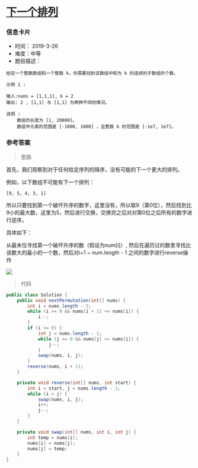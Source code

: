 # [下一个排列](https://leetcode-cn.com/problems/next-permutation/)

### 信息卡片

- 时间： 2019-3-26
- 难度：中等
- 题目描述：

```
给定一个整数数组和一个整数 k，你需要找到该数组中和为 k 的连续的子数组的个数。

示例 1 :

输入:nums = [1,1,1], k = 2
输出: 2 , [1,1] 与 [1,1] 为两种不同的情况。

说明 :
    数组的长度为 [1, 20000]。
    数组中元素的范围是 [-1000, 1000] ，且整数 k 的范围是 [-1e7, 1e7]。
```



### 参考答案

> 思路

首先，我们观察到对于任何给定序列的降序，没有可能的下一个更大的排列。

例如，以下数组不可能有下一个排列：

```
[9, 5, 4, 3, 1]
```

所以只要找到第一个破坏升序的数字，这里没有，所以取9（第0位），然后找到比9小的最大数，这里为5，然后进行交换，交换完之后对对第0位之后所有的数字进行逆序。



具体如下：

从最末位寻找第一个破坏升序的数（假设为num[i]）, 然后在遍历过的数里寻找比该数大的最小的一个数，然后对i+1 ~ num.length - 1 之间的数字进行reverse操作

![](https://pic.leetcode-cn.com/1df4ae7eb275ba4ab944521f99c84d782d17df804d5c15e249881bafcf106173-file_1555696082944)



> 代码

```java
public class Solution {
    public void nextPermutation(int[] nums) {
        int i = nums.length - 2;
        while (i >= 0 && nums[i + 1] <= nums[i]) {
            i--;
        }
        if (i >= 0) {
            int j = nums.length - 1;
            while (j >= 0 && nums[j] <= nums[i]) {
                j--;
            }
            swap(nums, i, j);
        }
        reverse(nums, i + 1);
    }

    private void reverse(int[] nums, int start) {
        int i = start, j = nums.length - 1;
        while (i < j) {
            swap(nums, i, j);
            i++;
            j--;
        }
    }

    private void swap(int[] nums, int i, int j) {
        int temp = nums[i];
        nums[i] = nums[j];
        nums[j] = temp;
    }
}
```

